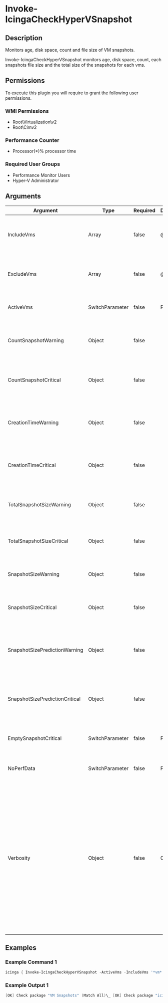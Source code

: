 
# Invoke-IcingaCheckHyperVSnapshot

## Description

Monitors age, disk space, count and file size of VM snapshots.

Invoke-IcingaCheckHyperVSnapshot monitors age, disk space, count, each snapshots file size and the total size of the snapshots for each vms.

## Permissions

To execute this plugin you will require to grant the following user permissions.

### WMI Permissions

* Root\Virtualization\v2
* Root\Cimv2

### Performance Counter

* Processor(*)\% processor time

### Required User Groups

* Performance Monitor Users
* Hyper-V Administrator

## Arguments

| Argument | Type | Required | Default | Description |
| ---      | ---  | ---      | ---     | ---         |
| IncludeVms | Array | false | @() | Include only virtual machines with a specific name. Supports wildcard usage (*) |
| ExcludeVms | Array | false | @() | Exclude virtual machines with a specific name. Supports wildcard usage (*) |
| ActiveVms | SwitchParameter | false | False | Include only virtual machines that are currently running |
| CountSnapshotWarning | Object | false |  | Warning threshold for each individual vms how many snapshots they may have. |
| CountSnapshotCritical | Object | false |  | Critical threshold for each individual vms how many snapshots they may have |
| CreationTimeWarning | Object | false |  | Warning threshold for each individual vms snapshots, how old they must be in seconds. |
| CreationTimeCritical | Object | false |  | Critical threshold for each individual vms snapshots, how old they must be in seconds. |
| TotalSnapshotSizeWarning | Object | false |  | Warning threshold for each individual vms total snapshots size in Byte. |
| TotalSnapshotSizeCritical | Object | false |  | Critical threshold for each individual vms total snapshots size in Byte. |
| SnapshotSizeWarning | Object | false |  | Warning threshold for each individual vms snapshot size in Byte. |
| SnapshotSizeCritical | Object | false |  | Critical threshold for each individual vms snapshot size in Byte. |
| SnapshotSizePredictionWarning | Object | false |  | Warning threshold for predicting the size of snapshots taken for each Vm before the partition becomes full. |
| SnapshotSizePredictionCritical | Object | false |  | Critical threshold for predicting the size of snapshots taken for each Vm before the partition becomes full. |
| EmptySnapshotCritical | SwitchParameter | false | False | Sets the CheckPackage CRITICAL if the Hyper-V VM has no snapshots. |
| NoPerfData | SwitchParameter | false | False | Disables the performance data output of this plugin. |
| Verbosity | Object | false | 0 | Changes the behavior of the plugin output which check states are printed: 0 (default): Only service checks/packages with state not OK will be printed 1: Only services with not OK will be printed including OK checks of affected check packages including Package config 2: Everything will be printed regardless of the check state |

## Examples

### Example Command 1

```powershell
icinga { Invoke-IcingaCheckHyperVSnapshot -ActiveVms -IncludeVms '*vm*' -Verbosity 2 }
```

### Example Output 1

```powershell
[OK] Check package "VM Snapshots" (Match All)\_ [OK] Check package "icinga-vm" (Match All)\_ [OK] Check package "Bright" (Match All)\_ [OK] Snapshot Creation Time [18.02.2020 10:21:19]: 21859435s\_ [OK] Snapshot Size: 51090B\_ [OK] Check package "icinga-vm-snapshot-1" (Match All)\_ [OK] Snapshot Creation Time [15.10.2020 15:43:41]: 1107693s\_ [OK] Snapshot Size: 51697B\_ [OK] icinga-vm I: Count: 6\_ [OK] icinga-vm I: Snapshots count prediction: 25473978.46\_ [OK] icinga-vm I: TotalSnapshot Size: 309038B\_ [OK] icinga-vm: Latest Snapshot Creation Delta: 1130216s\_ [OK] Check package "icinga-vm-snapshot-2" (Match All)\_ [OK] Snapshot Creation Time [15.10.2020 15:41:26]: 1107828s\_ [OK] Snapshot Size: 51569B\_ [OK] Check package "icinga-vm-snapshot-3" (Match All)\_ [OK] Snapshot Creation Time [21.02.2020 10:44:33]: 21598841s\_ [OK] Snapshot Size: 51412B\_ [OK] Check package "icinga-vm-snapshot-4" (Match All)\_ [OK] Snapshot Creation Time [18.02.2020 10:11:02]: 21860052s\_ [OK] Snapshot Size: 51002B\_ [OK] Check package "icinga-vm-snapshot-5" (Match All)\_ [OK] Snapshot Creation Time [18.02.2020 09:22:52]: 21862942s\_ [OK] Snapshot Size: 52268B\_ [OK] Check package "icinga-vm" (Match All)\_ [OK] Check package "icinga-vm-snapshot-1" (Match All)\_ [OK] Snapshot Creation Time [18.02.2020 10:11:21]: 21860034s\_ [OK] Snapshot Size: 48674B\_ [OK] icinga-vm I: Count: 2\_ [OK] icinga-vm I: Snapshots count prediction: 27065675.15\_ [OK] icinga-vm I: TotalSnapshot Size: 96954B\_ [OK] icinga-vm: Latest Snapshot Creation Delta: 9007s\_ [OK] Check package "icinga-vm-snapshot-2" (Match All)\_ [OK] Snapshot Creation Time [18.02.2020 09:22:47]: 21862948s\_ [OK] Snapshot Size: 48280B| 'icingavm_i_count'=6;; 'icingavm_i_snapshots_size_prediction'=25473978.46;; 'icingavm_i_totalsnapshot_size'=309038B;; 'icingavm_latest_snapshots_creation_delta'=1130216s;; 'icingavm_i_count'=2;; 'icingavm_i_snapshots_size_prediction'=27065675.15;; 'icingavm_i_totalsnapshot_size'=96954B;; 'icingavm_latest_snapshots_creation_delta'=9007s;;0
```
